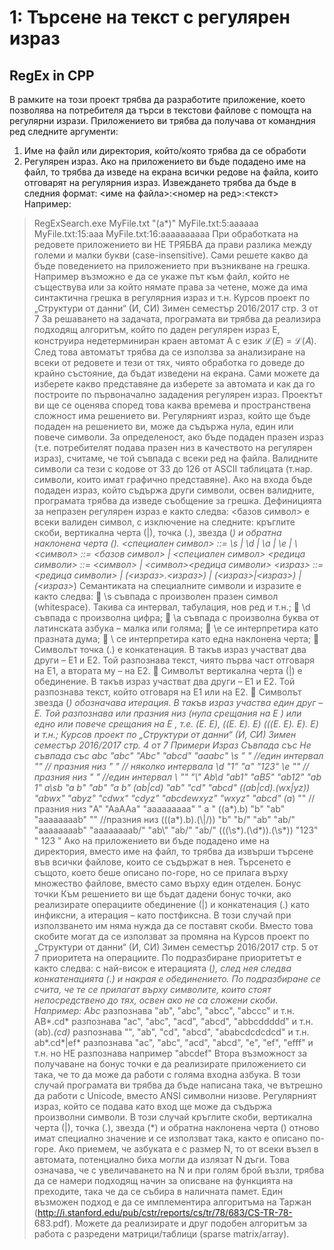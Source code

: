 # 1: Търсене на текст с регулярен израз

## RegEx in CPP

В рамките на този проект трябва да разработите приложение, което позволява на потребителя
да търси в текстови файлове с помощта на регулярни изрази.
Приложението ви трябва да получава от командния ред следните аргументи:
1. Име на файл или директория, който/която трябва да се обработи
2. Регулярен израз.
Ако на приложението ви бъде подадено име на файл, то трябва да изведе на екрана всички
редове на файла, които отговарят на регулярния израз. Извеждането трябва да бъде в следния
формат:
<име на файла>:<номер на ред>:<текст>
Например:
> RegExSearch.exe MyFile.txt "(a*)"
MyFile.txt:5:aaaaaa
MyFile.txt:15:aaa
MyFile.txt:16:aaaaaaaaaa
При обработката на редовете приложението ви НЕ ТРЯБВА да прави разлика между големи и
малки букви (case-insensitive).
Сами решете какво да бъде поведението на приложението при възникване на грешка.
Например възможно е да се укаже път към файл, който не съществува или за който нямате права за
четене, може да има синтактична грешка в регулярния израз и т.н.
Курсов проект по „Структури от данни“ (И, СИ) Зимен семестър 2016/2017
стр. 3 от 7
За решаването на задачата, програмата ви трябва да реализира подходящ алгоритъм, който по
даден регулярен израз E, конструира недетерминиран краен автомат A с език ℒ(𝐸) = ℒ(𝐴). След
това автоматът трябва да се използва за анализиране на всеки от редовете и тези от тях, чиято
обработка го доведе до крайно състояние, да бъдат изведени на екрана.
Сами можете да изберете какво представяне да изберете за автомата и как да го построите по
първоначално зададения регулярен израз. Проектът ви ще се оценява според това каква времева и
пространствена сложност има решението ви.
Регулярният израз, който ще бъде подаден на решението ви, може да съдържа нула, един или
повече символи. За определеност, ако бъде подаден празен израз (т.е. потребителят подава празен
низ в качеството на регулярен израз), считаме, че той съвпада с всеки ред на файла. Валидните
символи са тези с кодове от 33 до 126 от ASCII таблицата (т.нар. символи, които имат графично
представяне). Ако на входа бъде подаден израз, който съдържа други символи, освен валидните,
програмата трябва да изведе съобщение за грешка.
Дефиницията за непразен регулярен израз е както следва:
<базов символ> е всеки валиден символ, с изключение на следните:
кръглите скоби, вертикална черта (|), точка (.), звезда (*) и обратна
наклонена черта (\).
<специален символ> ::= \s | \d | \a | \e | \\
<символ> ::= <базов символ> | <специален символ>
<редица символи> ::= <символ> | <символ><редица символи>
<израз> ::= <редица символи> |
 (<израз>.<израз>) |
 (<израз>|<израз>) |
 (<израз>*)
Семантиката на специалните символи и изразите е както следва:
 \s съвпада с произволен празен символ (whitespace). Такива са интервал, табулация, нов
ред и т.н.;
 \d съвпада с произволна цифра;
 \a съвпада с произволна буква от латинската азбука – малка или голяма;
 \e се интерпретира като празната дума;
 \\ се интерпретира като една наклонена черта;
 Символът точка (.) е конкатенация. В такъв израз участват два други – E1 и E2. Той
разпознава текст, чиято първа част отговаря на E1, а втората му – на E2.
 Символът вертикална черта (|) е обединение. В такъв израз участват два други – E1 и E2. Той
разпознава текст, който отговаря на E1 или на E2.
 Символът звезда (*) обозначава итерация. В такъв израз участва един друг – E. Той
разпознава или празния низ (нула срещания на E ) или едно или повече срещания на E , т.е.
(E. E), ((E. E). E) (((E. E). E). E) и т.н.;
Курсов проект по „Структури от данни“ (И, СИ) Зимен семестър 2016/2017
стр. 4 от 7
Примери
Израз Съвпада със Не съвпада със
abc "abc"
"Abc"
"abcd"
"aaabc"
\s " " //един интервал "" // празния низ
" " // няколко интервала
\d "1" "а"
"123"
\e "" //празния низ " " //един интервал
\\ "\" "\\"
Ab\d "ab1"
"aB5"
"ab12"
"ab 1"
a\sb "a b" "ab"
"a b"
(ab|cd) "ab"
"cd"
"abcd"
((ab|cd).(wx|yz)) "abwx"
"abyz"
"cdwx"
"cdyz"
"abcdewxyz"
"wxyz"
"abcd"
(a*) "" //празния низ
"A"
"AaAAa"
"aaaaaaaaa"
" a "
((a*).b) "b"
"ab"
"aaaaaaaab"
"" //празния низ
(((a*).b).(\\|/)) "b\"
"b/"
"ab\"
"ab/"
"aaaaaaaab\"
"aaaaaaaab/"
"ab\\"
"ab/\"
"ab\/"
(((\s*).(\d*)).(\s*)) "123"
" 123 "
Ако на приложението ви бъде подадено име на директория, вместо име на файл, то трябва да
извърши търсене във всички файлове, които се съдържат в нея. Търсенето е същото, което беше
описано по-горе, но се прилага върху множество файлове, вместо само върху един отделен.
Бонус точки
Към решението ви ще бъдат дадени бонус точки, ако реализирате операциите обединение (|) и
конкатенация (.) като инфиксни, а итерация – като постфиксна. В този случай при използването им
няма нужда да се поставят скоби. Вместо това скобите могат да се използват за промяна на 
Курсов проект по „Структури от данни“ (И, СИ) Зимен семестър 2016/2017
стр. 5 от 7
приоритета на операциите. По подразбиране приоритетът е както следва: с най-висок е итерацията
(*), след нея следва конкатенацията (.) и накрая е обединението. По подразбиране се счита, че те се
прилагат върху символите, които стоят непосредствено до тях, освен ако не са сложени скоби.
Например:
Abc* разпознава "ab", "abc", "abcc", "abccc" и т.н.
AB*.cd* разпознава "ac", "abc", "acd", "abcd", "abbcddddd" и т.н.
(ab)*.(cd)* разпознава "", "ab", "cd", "abcd", "ababcdcdcdcd" и т.н.
ab*.cd*|ef* разпознава "ac", "abc", "acd", "abcd", "e", "ef", "efff" и
т.н. но НЕ разпознава например "abcdef"
Втора възможност за получаване на бонус точки е да реализирате приложението си така, че то
да може да работи с голяма входна азбука. В този случай програмата ви трябва да бъде написана
така, че вътрешно да работи с Unicode, вместо ANSI символни низове. Регулярният израз, който се
подава като вход ще може да съдържа произволни символи. В този случай кръглите скоби,
вертикална черта (|), точка (.), звезда (*) и обратна наклонена черта (\) отново имат специално
значение и се използват така, както е описано по-горе. Ако приемем, че азбуката е с размер N, то от
всеки възел в автомата, потенциално биха могли да излязат N дъги. Това означава, че с
увеличаването на N и при голям брой възли, трябва да се намери подходящ начин за описване на
функцията на преходите, така че да се събира в наличната памет. Един възможен подход е да се
имплементира алгоритъма на Таржан (http://i.stanford.edu/pub/cstr/reports/cs/tr/78/683/CS-TR-78-
683.pdf). Можете да реализирате и друг подобен алгоритъм за работа с разредени
матрици/таблици (sparse matrix/array).